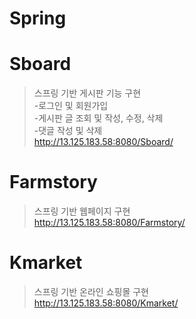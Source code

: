 # Spring

# Sboard
>스프링 기반 게시판 기능 구현
></br>
>-로그인 및 회원가입
></br>
>-게시판 글 조회 및 작성, 수정, 삭제
></br>
>-댓글 작성 및 삭제
></br>
> http://13.125.183.58:8080/Sboard/

# Farmstory
>스프링 기반 웹페이지 구현
></br>
> http://13.125.183.58:8080/Farmstory/
 
# Kmarket
>스프링 기반 온라인 쇼핑몰 구현
></br>
> http://13.125.183.58:8080/Kmarket/
